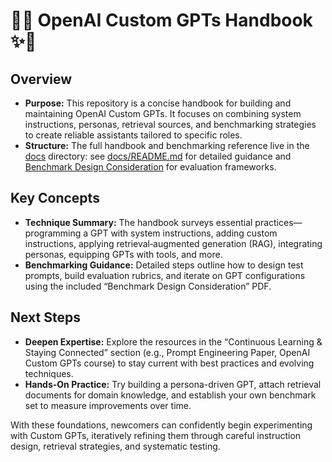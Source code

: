 # 🤖✨ OpenAI Custom GPTs Handbook ✨🤖

## Overview
- **Purpose:** This repository is a concise handbook for building and maintaining OpenAI Custom GPTs. It focuses on combining system instructions, personas, retrieval sources, and benchmarking strategies to create reliable assistants tailored to specific roles.
- **Structure:** The full handbook and benchmarking reference live in the [docs](docs/) directory: see [docs/README.md](docs/README.md) for detailed guidance and [Benchmark Design Consideration](docs/benchmark-design-consideration.pdf) for evaluation frameworks.

## Key Concepts
- **Technique Summary:** The handbook surveys essential practices—programming a GPT with system instructions, adding custom instructions, applying retrieval‑augmented generation (RAG), integrating personas, equipping GPTs with tools, and more.
- **Benchmarking Guidance:** Detailed steps outline how to design test prompts, build evaluation rubrics, and iterate on GPT configurations using the included “Benchmark Design Consideration” PDF.

## Next Steps
- **Deepen Expertise:** Explore the resources in the “Continuous Learning & Staying Connected” section (e.g., Prompt Engineering Paper, OpenAI Custom GPTs course) to stay current with best practices and evolving techniques.
- **Hands-On Practice:** Try building a persona-driven GPT, attach retrieval documents for domain knowledge, and establish your own benchmark set to measure improvements over time.

With these foundations, newcomers can confidently begin experimenting with Custom GPTs, iteratively refining them through careful instruction design, retrieval strategies, and systematic testing.
